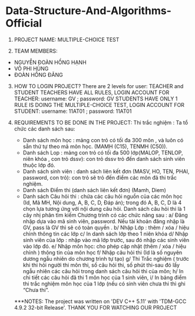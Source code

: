 # Data-Structure-And-Algorithms-Official
1. PROJECT NAME: MULTIPLE-CHOICE TEST

2. TEAM MEMBERS: 
  - NGUYỄN ĐOÀN HỒNG HẠNH
  - VÕ PHI HÙNG
  - ĐOÀN HỒNG ĐĂNG

3. HOW TO LOGIN PROJECT?
    There are 2 levels for user: TEACHER and STUDENT
    TEACHERS HAVE ALL RULES, LOGIN ACCOUNT FOR TEACHER: username: GV ; password: GV
    STUDENTS HAVE ONLY 1 RULE IS DOING THE MULTIPLE-CHOICE TEST, LOGIN ACCOUNT FOR STUDENT: username: 11AT01 ; password: 11AT01

4. REQUIREMENTS TO BE DONE IN THE PROJECT:
  Thi trắc nghiệm : Ta tổ chức các danh sách sau:
    - Danh sách môn học : mảng con trỏ có tối đa 300 môn , và luôn có sẵn thứ tự theo mã
    môn học. (MAMH (C15), TENMH (C50)).
    - Danh sách Lop : mảng con trỏ có tối đa 500 lớp(MALOP, TENLOP, niên khóa , con trỏ
    dssv): con trỏ dssv trỏ đến danh sách sinh viên thuộc lớp đó.
    - Danh sách sinh viên : danh sách liên kết đơn (MASV, HO, TEN, PHAI, password, con
    trỏ): con trỏ sẽ trỏ đến điểm các môn đã thi trắc nghiệm.
    - Danh sách Điểm thi (danh sách liên kết đơn) (Mamh, Diem)
    - Danh sách Câu hỏi thi : chứa các câu hỏi nguồn của các môn học (Id, Mã MH, Nội dung,
    A, B, C, D, Đáp án); trong đó A, B, C, D là 4 chọn lựa tương ứng với nội dung câu hỏi.
    Danh sách câu hỏi thi là 1 cây nhị phân tìm kiếm
    Chương trình có các chức năng sau :
    a/ Đăng nhập dựa vào mã sinh viên, password. Nếu tài khoản đăng nhập là GV, pass là GV
    thì sẽ có toàn quyền .
    b/ Nhập Lớp : thêm / xóa / hiệu chỉnh thông tin các lớp
    c/ In danh sách lớp theo 1 niên khóa
    d/ Nhập sinh viên của lớp : nhập vào mã lớp trước, sau đó nhập các sinh viên vào lớp đó.
    e/ Nhập môn học: cho phép cập nhật (thêm / xóa / hiệu chỉnh ) thông tin của môn học
    f/ Nhập câu hỏi thi (Id là số nguyên dương ngẫu nhiên do chương trình tự tạo)
    g/ Thi Trắc nghiệm ( trước khi thi hỏi người thi môn thi, số câu hỏi thi, số phút thi-sau đó
    lấy ngẫu nhiên các câu hỏi trong danh sách câu hỏi thi của môn;
    h/ In chi tiết các câu hỏi đã thi 1 môn học của 1 sinh viên,
    i/ In bảng điểm thi trắc nghiệm môn học của 1 lớp (nếu có sinh viên chưa thi thì ghi “Chưa
    thi”.
    
    ***NOTES: The project was written on 'DEV C++ 5.11' with 'TDM-GCC 4.9.2 32-bit Release'.
    THANK YOU FOR WATCHING OUR PROJECT
